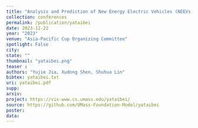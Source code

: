```yaml
---
title: "Analysis and Prediction of New Energy Electric Vehicles (NEEVs) in China"
collection: conferences
permalink: /publication/yataibei
date: 2023-12-22
year: "2023"
venue: "Asia-Pacific Cup Organizing Committee"
spotlight: False
city: 
state: ""
thumbnail: "yataibei.png"
teaser : 
authors: "Yujie Jia, Xudong Shen, Shuhua Lin"
bibtex: yataibei.txt
uri: yataibei.pdf
supp:
arxiv: 
project: https://vis-www.cs.umass.edu/yataibei/
source: https://github.com/UMass-Foundation-Model/yataibei
poster: 
data:
---
```

